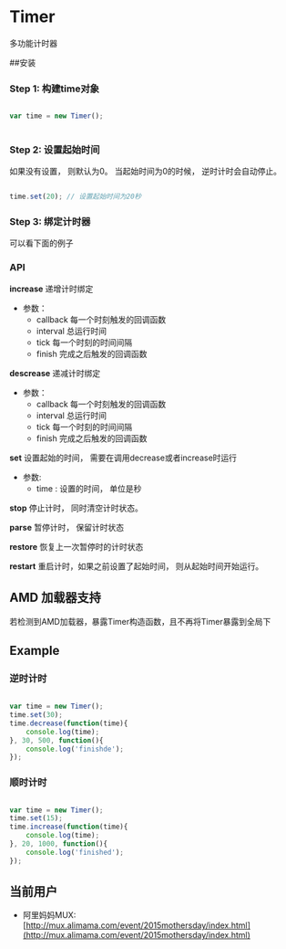 # Timer
多功能计时器

##安装

### Step 1: 构建time对象

```javascript

var time = new Timer();
 
```

### Step 2: 设置起始时间
如果没有设置， 则默认为0。 当起始时间为0的时候， 逆时计时会自动停止。

```javascript

time.set(20); // 设置起始时间为20秒

```


### Step 3: 绑定计时器
可以看下面的例子


### API

**increase**
递增计时绑定

+ 参数： 
    - callback 每一个时刻触发的回调函数
    - interval 总运行时间
    - tick     每一个时刻的时间间隔
    - finish   完成之后触发的回调函数

**descrease**
递减计时绑定

+ 参数： 
    - callback 每一个时刻触发的回调函数
    - interval 总运行时间
    - tick     每一个时刻的时间间隔
    - finish   完成之后触发的回调函数


**set**
设置起始的时间， 需要在调用decrease或者increase时运行
+ 参数:
    - time : 设置的时间， 单位是秒
    
**stop**
停止计时， 同时清空计时状态。

**parse**
暂停计时， 保留计时状态

**restore**
恢复上一次暂停时的计时状态

**restart**
重启计时，如果之前设置了起始时间， 则从起始时间开始运行。


## AMD 加载器支持
若检测到AMD加载器，暴露Timer构造函数，且不再将Timer暴露到全局下

## Example

### 逆时计时
```javascript
    
var time = new Timer();
time.set(30);
time.decrease(function(time){
    console.log(time);
}, 30, 500, function(){
    console.log('finishde');
});

```

### 顺时计时
``` javascript

var time = new Timer();
time.set(15);
time.increase(function(time){
    console.log(time);
}, 20, 1000, function(){
    console.log('finished');
});

```

## 当前用户

* 阿里妈妈MUX:[http://mux.alimama.com/event/2015mothersday/index.html](http://mux.alimama.com/event/2015mothersday/index.html)





